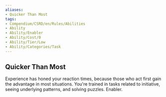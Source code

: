```yaml
---
aliases:
- Quicker Than Most
tags:
- Compendium/CSRD/en/Rules/Abilities
- Ability
- Ability/Enabler
- Ability/Cost/0
- Ability/Tier/Low
- Ability/Categories/Task
---
```


  
## Quicker Than Most  
Experience has honed your reaction times, because those who act first gain the advantage in most situations. You're trained in tasks related to initiative, seeing underlying patterns, and solving puzzles. Enabler.